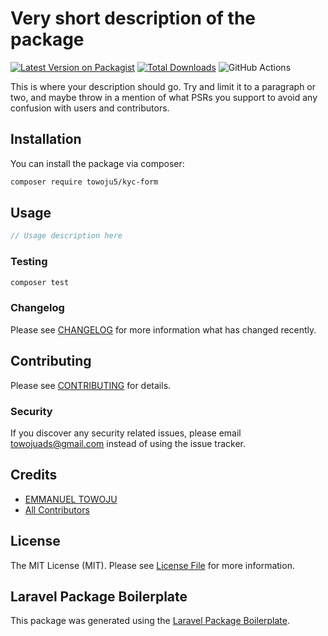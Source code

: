 # Very short description of the package

[![Latest Version on Packagist](https://img.shields.io/packagist/v/towoju5/kyc-form.svg?style=flat-square)](https://packagist.org/packages/towoju5/kyc-form)
[![Total Downloads](https://img.shields.io/packagist/dt/towoju5/kyc-form.svg?style=flat-square)](https://packagist.org/packages/towoju5/kyc-form)
![GitHub Actions](https://github.com/towoju5/kyc-form/actions/workflows/main.yml/badge.svg)

This is where your description should go. Try and limit it to a paragraph or two, and maybe throw in a mention of what PSRs you support to avoid any confusion with users and contributors.

## Installation

You can install the package via composer:

```bash
composer require towoju5/kyc-form
```

## Usage

```php
// Usage description here
```

### Testing

```bash
composer test
```

### Changelog

Please see [CHANGELOG](CHANGELOG.md) for more information what has changed recently.

## Contributing

Please see [CONTRIBUTING](CONTRIBUTING.md) for details.

### Security

If you discover any security related issues, please email towojuads@gmail.com instead of using the issue tracker.

## Credits

-   [EMMANUEL TOWOJU](https://github.com/towoju5)
-   [All Contributors](../../contributors)

## License

The MIT License (MIT). Please see [License File](LICENSE.md) for more information.

## Laravel Package Boilerplate

This package was generated using the [Laravel Package Boilerplate](https://laravelpackageboilerplate.com).
